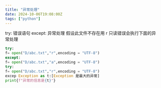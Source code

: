 ```yaml
---
title: "异常处理"
date: 2024-10-06T19:08:00Z
tags: ["python"]
---
```


try:
错误语句
except:
异常处理
假设此文件不存在用 r 只读错误会执行下面的异常处理

```python
try:
f= open("D/abc.txt","r",encoding = "UTF-8")
except:
f= open("D/abc.txt","a",encoding = "UTF-8")
try:
f= open("D/abc.txt","r",encoding = "UTF-8")
excep Exception as t:[Exception 是最大的异常]
print{f"异常的信息是{t}"}

```
